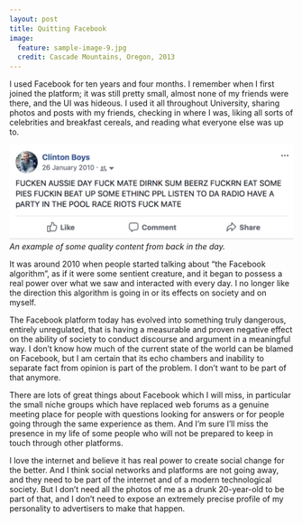 ```yaml
---
layout: post
title: Quitting Facebook
image:
  feature: sample-image-9.jpg
  credit: Cascade Mountains, Oregon, 2013
---
```


I used Facebook for ten years and four months. I remember when I first joined the platform; it was still pretty small, 
almost none of my friends were there, and the UI was hideous. I used it all throughout University, sharing photos and 
posts with my friends, checking in where I was, liking all sorts of celebrities and breakfast cereals, and reading 
what everyone else was up to.

![An example post](https://github.com/clintonboys/clintonboys.github.io/blob/master/_posts/fb-post.png?raw=true)
*An example of some quality content from back in the day.*

It was around 2010 when people started talking about “the Facebook algorithm”, as if it were some sentient creature, 
and it began to possess a real power over what we saw and interacted with every day. I no longer like the direction 
this algorithm is going in or its effects on society and on myself.

The Facebook platform today has evolved into something truly dangerous, entirely unregulated, that is having a measurable 
and proven negative effect on the ability of society to conduct discourse and argument in a meaningful way. I don’t 
know how much of the current state of the world can be blamed on Facebook, but I am certain that its echo chambers and 
inability to separate fact from opinion is part of the problem. I don’t want to be part of that anymore. 

There are lots of great things about Facebook which I will miss, in particular the small niche groups which have 
replaced web forums as a genuine meeting place for people with questions looking for answers or for people going through 
the same experience as them. And I’m sure I’ll miss the presence in my life of some people who will not be prepared 
to keep in touch through other platforms. 

I love the internet and believe it has real power to create social change for the better. And I think social 
networks and platforms are not going away, and they need to be part of the internet and of a modern technological 
society. But I don’t need all the photos of me as a drunk 20-year-old to be part of that, and I don’t need to 
expose an extremely precise profile of my personality to advertisers to make that happen. 